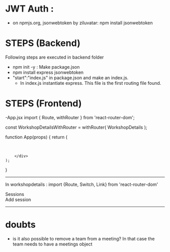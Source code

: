 # JWT Auth :
- on npmjs.org, jsonwebtoken by ziluvatar: npm install jsonwebtoken

# STEPS (Backend)
Following steps are executed in backend folder
- npm init -y : Make package.json
- npm install express jsonwebtoken
- "start":"index.js" in package.json and make an index.js.
    - In index.js instantiate express. This file is the first routing file found.


# STEPS (Frontend)

-App.jsx
import { Route, withRouter } from 'react-router-dom';

const WorkshopDetailsWithRouter = withRouter( WorkshopDetails );

function App(props) {
    return (
        <div>
              <Navbar/>
              <Route path="/" exact >
                   <Home/>
              </Route>
              <Route path="/workshops" exact >
                    <WorkshopsList/>                   
              </Route>
              <Route path="/workshops/:id" component={WorkshopDetailsWithRouter}   />
                

        </div>
    );
}

-------------
In workshopdetails : 
import {Route, Switch, Link} from 'react-router-dom'
<div>
    <div>
        <Link to={this.props.match.url}>Sessions</Link>
        <br/>
        <Link to={`${this.props.match.url}/add`}>Add session</Link>
    </div> <hr/>
    <div>
        <Switch>
            <Route path ={`${this.props.match.url}/add`} component={AddSession}/>
            <Route path ={this.props.match.url} component={SessionsList}/>
        </Switch>
    </div>
</div>

# doubts
- is it also possible to remove a team from a meeting?
 In that case the team needs to have a meetings object
 